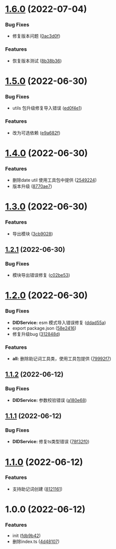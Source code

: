 # [1.6.0](https://github.com/oneverse-zone/identity/compare/1.5.0...1.6.0) (2022-07-04)


### Bug Fixes

* 修复版本问题 ([0ac3d0f](https://github.com/oneverse-zone/identity/commit/0ac3d0ff3c1b335f33429c6fdedc0ee4a78f87bb))


### Features

* 恢复版本测试 ([8b38b36](https://github.com/oneverse-zone/identity/commit/8b38b36161218b39bf2737ab00e5395c8583c7e1))

# [1.5.0](https://github.com/oneverse-zone/identity/compare/1.4.0...1.5.0) (2022-06-30)


### Bug Fixes

* utils 包升级修复导入错误 ([ed0f4e1](https://github.com/oneverse-zone/identity/commit/ed0f4e1fe28cafc8de8bfbb6d861bbfd656838ad))


### Features

* 改为可选依赖 ([e9a682f](https://github.com/oneverse-zone/identity/commit/e9a682fa072d023026115d224892cf803aa00a62))

# [1.4.0](https://github.com/oneverse-zone/identity/compare/1.3.0...1.4.0) (2022-06-30)


### Features

* 删除date util 使用工具包中提供 ([2549224](https://github.com/oneverse-zone/identity/commit/2549224035b18fc416f97fd3333f0ebb95279f00))
* 版本升级 ([8770ae7](https://github.com/oneverse-zone/identity/commit/8770ae74b49610b1c693e0252725d4f92d74713a))

# [1.3.0](https://github.com/oneverse-zone/identity/compare/1.2.1...1.3.0) (2022-06-30)


### Features

* 导出模块 ([3cb9028](https://github.com/oneverse-zone/identity/commit/3cb90285f5e75bc9af9a2d91ddbca824b8c816e7))

## [1.2.1](https://github.com/oneverse-zone/identity/compare/1.2.0...1.2.1) (2022-06-30)


### Bug Fixes

* 模块导出错误修复 ([c02be53](https://github.com/oneverse-zone/identity/commit/c02be53d0f7b072d29b52fc2655d224e8f774503))

# [1.2.0](https://github.com/oneverse-zone/identity/compare/1.1.2...1.2.0) (2022-06-30)


### Bug Fixes

* **DIDService:** esm 模式导入错误修复 ([ddad55a](https://github.com/oneverse-zone/identity/commit/ddad55a31825f6444ccb382c8d3dca3e65039fc6))
* export package.json ([58e2416](https://github.com/oneverse-zone/identity/commit/58e24163eefc247cf34d611e775b8b98c3e47a1b))
* 修复升级bug ([312848d](https://github.com/oneverse-zone/identity/commit/312848d1a695033edfc96b7ad3d171da4c6f029b))


### Features

* **all:** 删除助记词工具类，使用工具包提供 ([79992f7](https://github.com/oneverse-zone/identity/commit/79992f7229f5ad9da1f8d396def043f6209afa69))

## [1.1.2](https://github.com/oneverse-zone/identity/compare/1.1.1...1.1.2) (2022-06-12)


### Bug Fixes

* **DIDService:** 参数校验错误 ([a180e68](https://github.com/oneverse-zone/identity/commit/a180e688f6319a9f61ba762b2895ba8c161426f2))

## [1.1.1](https://github.com/oneverse-zone/identity/compare/1.1.0...1.1.1) (2022-06-12)


### Bug Fixes

* **DIDService:** 修复ts类型错误 ([78f32f0](https://github.com/oneverse-zone/identity/commit/78f32f0acbdd2eafa96505fd51d9c1777d115826))

# [1.1.0](https://github.com/oneverse-zone/identity/compare/1.0.0...1.1.0) (2022-06-12)


### Features

* 支持助记词创建 ([8121161](https://github.com/oneverse-zone/identity/commit/8121161ce07e91ede6deb1f187401cd6885e9f94))

# 1.0.0 (2022-06-12)


### Features

* init ([fdb9b42](https://github.com/oneverse-zone/identity/commit/fdb9b42e3c52160a48d5c97d39461181dcba6e83))
* 删除index.ts ([4d48107](https://github.com/oneverse-zone/identity/commit/4d4810788070636aadeb1059251dc59705cfee7f))
